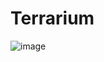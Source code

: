 # Terrarium
![image](https://github.com/PhamH1eu/Terrarium/assets/100515892/86451d82-5ad4-4e89-876f-e1fce8ccad75)

